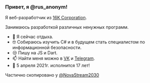 ### Привет, я @rus_anonym!

Я веб-разработчик из [16K Corporation](https://vk.com/16k_corporation). 

Занимаюсь разработкой различных ненужных программ.

- 📱  Я сейчас отдыха.
- 🤓 Собираюсь изучить C# и в будущем стать специалистом по информационной безопасности.
- 😒 Пишу на JS и Dart.
- 📫 Найти меня можно в [VK](https://vk.com/rus_anonym) и [Telegram](https://t.me/rus_anonym).
- 🎂 5 апреля 2021г. исполнится 17 лет!



Частично скопировано у [@NovaStream2030](https://github.com/NovaStream2030)
